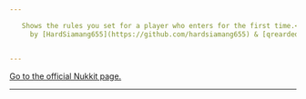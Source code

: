 ```yaml
---

   Shows the rules you set for a player who enters for the first time.<br />
     by [HardSiamang655](https://github.com/hardsiamang655) & [qreardedwastaken](https://qrearded.xyz/)


---
```


   [Go to the official Nukkit page.](https://cloudburstmc.org/resources/advancedrules.751/)

---
